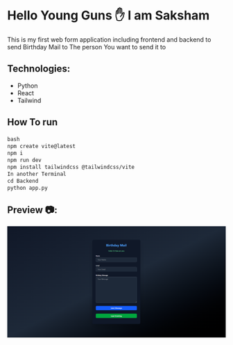 # Hello Young Guns ✋ I am Saksham 
This is my first web form application including frontend and backend to send Birthday Mail to The person You want to send it to
## Technologies:
 - Python
 - React
 - Tailwind
## How To run 
```
bash
npm create vite@latest
npm i
npm run dev
npm install tailwindcss @tailwindcss/vite
In another Terminal
cd Backend
python app.py
```
## Preview 📷:
<img src="https://github.com/SakshamBansal753/Full.Stack/blob/main/A%20working%20Birthday%20Mail%20Sender/Form.png"/>
